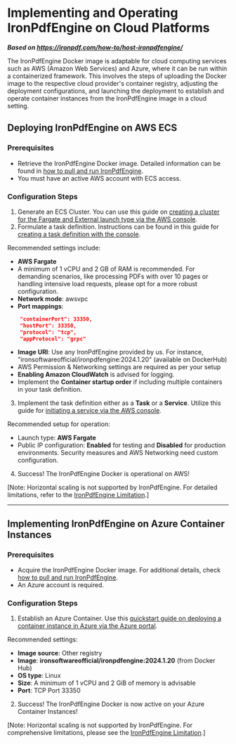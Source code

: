 # Implementing and Operating IronPdfEngine on Cloud Platforms

***Based on <https://ironpdf.com/how-to/host-ironpdfengine/>***


The IronPdfEngine Docker image is adaptable for cloud computing services such as AWS (Amazon Web Services) and Azure, where it can be run within a containerized framework. This involves the steps of uploading the Docker image to the respective cloud provider's container registry, adjusting the deployment configurations, and launching the deployment to establish and operate container instances from the IronPdfEngine image in a cloud setting.

## Deploying IronPdfEngine on AWS ECS

### Prerequisites

* Retrieve the IronPdfEngine Docker image. Detailed information can be found in [how to pull and run IronPdfEngine](https://ironpdf.com/how-to/pull-run-ironpdfengine/).
* You must have an active AWS account with ECS access.

### Configuration Steps

1. Generate an ECS Cluster. You can use this guide on [creating a cluster for the Fargate and External launch type via the AWS console](https://docs.aws.amazon.com/AmazonECS/latest/userguide/create-cluster-console-v2.html).
2. Formulate a task definition. Instructions can be found in this guide for [creating a task definition with the console](https://docs.aws.amazon.com/AmazonECS/latest/developerguide/create-task-definition.html).

Recommended settings include:
- **AWS Fargate**
- A minimum of 1 vCPU and 2 GB of RAM is recommended. For demanding scenarios, like processing PDFs with over 10 pages or handling intensive load requests, please opt for a more robust configuration.
- **Network mode**: awsvpc 
- **Port mappings**: 
```json
    "containerPort": 33350,
    "hostPort": 33350,
    "protocol": "tcp",
    "appProtocol": "grpc"
```
- **Image URI**: Use any IronPdfEngine provided by us. For instance, "ironsoftwareofficial/ironpdfengine:2024.1.20" (available on DockerHub)
- AWS Permission & Networking settings are required as per your setup
- **Enabling Amazon CloudWatch** is advised for logging.
- Implement the **Container startup order** if including multiple containers in your task definition.
3. Implement the task definition either as a **Task** or a **Service**. Utilize this guide for [initiating a service via the AWS console](https://docs.aws.amazon.com/AmazonECS/latest/developerguide/create-service-console-v2.html).

Recommended setup for operation:
* Launch type: **AWS Fargate**
* Public IP configuration: **Enabled** for testing and **Disabled** for production environments. Security measures and AWS Networking need custom configuration.
4. Success! The IronPdfEngine Docker is operational on AWS!

[Note: Horizontal scaling is not supported by IronPdfEngine. For detailed limitations, refer to the [IronPdfEngine Limitation](https://ironpdf.com/tutorials/what-is-ironpdfengine/#anchor-ironpdfengine-limitation).]

<hr>

## Implementing IronPdfEngine on Azure Container Instances

### Prerequisites

* Acquire the IronPdfEngine Docker image. For additional details, check [how to pull and run IronPdfEngine](https://ironpdf.com/how-to/pull-run-ironpdfengine/).
* An Azure account is required.

### Configuration Steps

1. Establish an Azure Container. Use this [quickstart guide on deploying a container instance in Azure via the Azure portal](https://learn.microsoft.com/en-us/azure/container-instances/container-instances-quickstart-portal).

Recommended settings:
- **Image source**: Other registry
- **Image**: **ironsoftwareofficial/ironpdfengine:2024.1.20** (from Docker Hub)
- **OS type**: Linux
- **Size**: A minimum of 1 vCPU and 2 GiB of memory is advisable
- **Port**: TCP Port 33350
2. Success! The IronPdfEngine Docker is now active on your Azure Container Instances!

[Note: Horizontal scaling is not supported by IronPdfEngine. For comprehensive limitations, please see the [IronPdfEngine Limitation](https://ironpdf.com/tutorials/what-is-ironpdfengine/#anchor-ironpdfengine-limitation).]